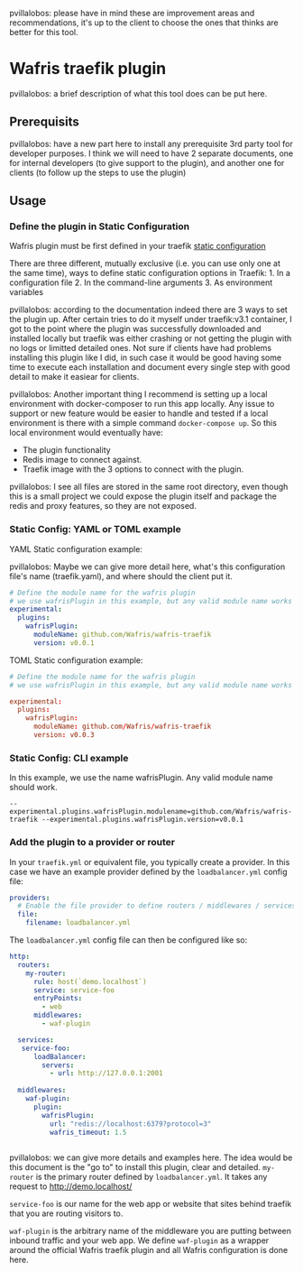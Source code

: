 pvillalobos: please have in mind these are improvement areas and recommendations, it's up to the client to choose the ones that thinks are better for this tool.

# Wafris traefik plugin 
pvillalobos: a brief description of what this tool does can be put here.

## Prerequisits
pvillalobos: have a new part here to install any prerequisite 3rd party tool for developer purposes.
I think we will need to have 2 separate documents, one for internal developers (to give support to the plugin), and another one for clients (to follow up the steps to use the plugin)

## Usage

### Define the plugin in Static Configuration

Wafris plugin must be first defined in your traefik [static configuration][static]

[static]: https://doc.traefik.io/traefik/getting-started/configuration-overview/#the-static-configuration
There are three different, mutually exclusive (i.e. you can use only one at the same time), ways to define static configuration options in Traefik:
	1. In a configuration file
	2. In the command-line arguments
	3. As environment variables

pvillalobos: according to the documentation indeed there are 3 ways to set the plugin up. After certain tries to do it myself under traefik:v3.1 container, I got to the point where the plugin was successfully downloaded and installed locally but traefik was either crashing or not getting the plugin with no logs or limitted detailed ones. Not sure if clients have had problems installing this plugin like I did, in such case it would be good having some time to execute each installation and document every single step with good detail to make it easiear for clients.

pvillalobos: Another important thing I recommend is setting up a local environment with docker-composer to run this app locally. Any issue to support or new feature would be easier to handle and tested if a local environment is there with a simple command `docker-compose up`. So this
local environment would eventually have:
 - The plugin functionality
 - Redis image to connect against.
 - Traefik image with the 3 options to connect with the plugin.

pvillalobos: I see all files are stored in the same root directory, even though this is a small project we could expose the plugin itself and package the redis and proxy features, so they are not exposed.

### Static Config: YAML or TOML example

YAML Static configuration example:

pvillalobos: Maybe we can give more detail here, what's this configuration file's name (traefik.yaml), and where should the client put it.

```YAML
# Define the module name for the wafris plugin
# we use wafrisPlugin in this example, but any valid module name works
experimental:
  plugins:
    wafrisPlugin:
      moduleName: github.com/Wafris/wafris-traefik
      version: v0.0.1
```

TOML Static configuration example:

```TOML
# Define the module name for the wafris plugin
# we use wafrisPlugin in this example, but any valid module name works

experimental:
  plugins:
    wafrisPlugin:
      moduleName: github.com/Wafris/wafris-traefik
      version: v0.0.3
```

### Static Config: CLI example

In this example, we use the name wafrisPlugin.  Any valid module name should work.

```
--experimental.plugins.wafrisPlugin.modulename=github.com/Wafris/wafris-traefik --experimental.plugins.wafrisPlugin.version=v0.0.1
```

### Add the plugin to a provider or router

In your `traefik.yml` or equivalent file, you typically create a provider.  In this case we have an example provider defined by the `loadbalancer.yml` config file: 

```YAML
providers:
  # Enable the file provider to define routers / middlewares / services in file
  file:
    filename: loadbalancer.yml
```

The `loadbalancer.yml` config file can then be configured like so:

```YAML
http:
  routers:
    my-router:
      rule: host(`demo.localhost`)
      service: service-foo
      entryPoints:
        - web
      middlewares:
        - waf-plugin

  services:
   service-foo:
      loadBalancer:
        servers:
          - url: http://127.0.0.1:2001
  
  middlewares:
    waf-plugin:
      plugin:
        wafrisPlugin:
          url: "redis://localhost:6379?protocol=3"
          wafris_timeout: 1.5
    
```

pvillalobos: we can give more details and examples here. The idea would be this document is the "go to" to install this plugin, clear and detailed.
`my-router` is the primary router defined by `loadbalancer.yml`.  It takes any request to http://demo.localhost/

`service-foo` is our name for the web app or website that sites behind traefik that you are routing visitors to.

`waf-plugin` is the arbitrary name of the middleware you are putting between inbound traffic and your web app.  We define `waf-plugin` as a wrapper around the official Wafris traefik plugin and all Wafris configuration is done here.


<img src='https://uptimer.expeditedsecurity.com/wafris-traefik' width='0' height='0'>
